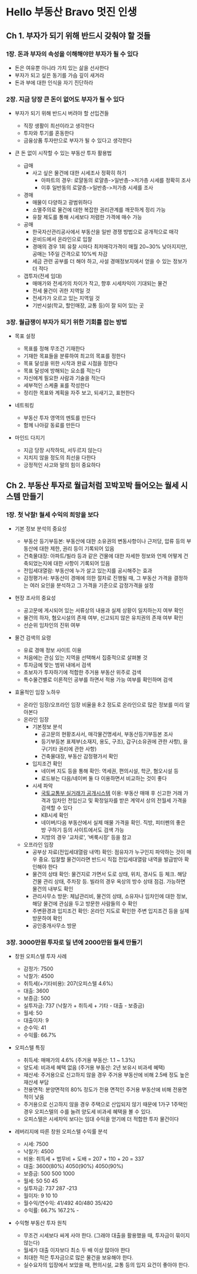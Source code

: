 # Hello 부동산 Bravo 멋진 인생


## Ch 1. 부자가 되기 위해 반드시 갖춰야 할 것들


### 1장. 돈과 부자의 속성을 이해해야만 부자가 될 수 있다

* 돈은 여유뿐 아니라 가치 있는 삶을 선사한다
* 부자가 되고 싶은 동기를 가슴 깊이 새겨라
* 돈과 부에 대한 인식을 자기 진단하라


### 2장. 지금 당장 큰 돈이 없어도 부자가 될 수 있다

* 부자가 되기 위해 반드시 버려야 할 선입견들
  * 직장 생활이 최선이라고 생각한다
  * 투자와 투기를 혼동한다
  * 금융상품 투자만으로 부자가 될 수 있다고 생각한다

* 큰 돈 없이 시작할 수 있는 부동산 투자 활용법
  * 급매
    * 사고 싶은 물건에 대한 시세조사 정확히 하기
      * 아파트의 경우: 로얄동의 로얄층->일반층->저가층 시세를 정확히 조사
      * 이후 일반동의 로얄층->일반층->저가층 시세를 조사
  * 경매
    * 매물이 다양하고 광범위하다
    * 소멸주의로 물건에 대한 복잡한 권리관계를 깨끗하게 정리 가능
    * 유찰 제도를 통해 시세보다 저렴한 가격에 매수 가능
  * 공매
    * 한국자산관리공사에서 부동산을 일반 경쟁 방법으로 공개적으로 매각
    * 온비드에서 온라인으로 입찰
    * 경매의 경우 1회 유찰 시마다 최저매각가격이 매월 20~30% 낮아지지만, 공매는 1주일 간격으로 10%씩 차감
    * 세금 관련 공부를 더 해야 하고, 사설 경매정보지에서 얻을 수 있는 정보가 더 적다
  * 갭투자(전세 임대)
    * 매매가와 전세가의 차이가 작고, 향후 시세차익이 기대되는 물건
    * 전세 물건이 귀한 지역일 것
    * 전세가가 오르고 있는 지역일 것
    * 기반시설(학교, 할인매장, 교통 등)이 잘 되어 있는 곳


### 3장. 월급쟁이 부자가 되기 위한 기회를 잡는 방법

* 목표 설정
  * 목표를 정해 무조건 기재한다
  * 기재한 목표들을 분류하여 최고의 목표를 정한다
  * 목표 달성을 위한 시작과 완료 시점을 정한다
  * 목표 달성에 방해되는 요소를 적는다
  * 자신에게 필요한 사람과 기술을 적는다
  * 세부적인 스케줄 표를 작성한다
  * 정리한 목표와 계획을 자주 보고, 되새기고, 표현한다

* 네트워킹
  * 부동산 투자 영역의 멘토를 만든다
  * 함께 나아갈 동료를 만든다

* 마인드 다지기
  * 지금 당장 시작하되, 서두르지 않는다
  * 지치지 않을 정도의 최선을 다한다
  * 긍정적인 사고와 말의 힘이 중요하다


## Ch 2. 부동산 투자로 월급처럼 꼬박꼬박 들어오는 월세 시스템 만들기

### 1장. 첫 낙찰! 월세 수익의 희망을 보다

* 기본 정보 분석의 중요성
  * 부동산 등기부등본: 부동산에 대한 소유권의 변동사항이나 근저당, 압류 등의 부동산에 대한 제한, 권리 등이 기록되어 있음
  * 건축물대장: 아파트/빌라 등과 같은 건물에 대한 자세한 정보와 언제 어떻게 건축되었는지에 대한 사항이 기록되어 있음
  * 전입세대열람: 부동산에 누가 살고 있는지를 공시해주는 효과
  * 감정평가서: 부동산이 경매에 의한 절차로 진행될 때, 그 부동산 가격을 결정하는 여러 요인을 분석하고 그 가격을 기준으로 감정가격을 설정

* 현장 조사의 중요성
  * 공고문에 게시되어 있는 서류상의 내용과 실제 상황이 일치하는지 여부 확인
  * 물건의 하자, 혐오시설의 존재 여부, 신고되지 않은 유치권의 존재 여부 확인
  * 선순위 임차인의 진위 여부

* 물건 검색의 요령
  * 유료 경매 정보 사이트 이용
  * 처음에는 관심 있는 지역을 선택해서 집중적으로 살펴볼 것
  * 투자금에 맞는 범위 내에서 검색
  * 초보자가 투자하기에 적합한 주거용 부동산 위주로 검색
  * 특수물건별로 이론적인 공부를 하면서 적용 가능 여부를 확인하며 검색

* 효율적인 임장 노하우
  * 온라인 임장/오프라인 임장 비율을 8:2 정도로 온라인으로 많은 정보를 미리 알아본다
  * 온라인 임장
    * 기본정보 분석
      * 공고문의 현황조사서, 매각물건명세서, 부동산등기부등본 조사
      * 등기부등본 표제부(소재지, 용도, 구조), 갑구(소유권에 관한 사항), 을구(기타 권리에 관한 사항)
      * 건축물대장, 부동산 감정평가서 확인
    * 입지조건 확인
      * 네이버 지도 등을 통해 확인: 역세권, 편의시설, 학군, 혐오시설 등
      * 로드뷰는 다음/네이버 둘 다 이용하면서 비교하는 것이 좋다
    * 시세 파악
      * [국토교통부 실거래가 공개시스템](http://rt.molit.go.kr) 이용: 부동산 매매 후 신고한 거래 가격과 임차인 전입신고 및 확정일자를 받은 계약서 상의 전월세 가격을 검색할 수 있다
      * KB시세 확인
      * 네이버/다음 부동산에서 실제 매물 가격을 확인. 직방, 피터펜의 좋은 방 구하기 등의 사이트에서도 검색 가능
      * 지방의 경우 '교차로', '벼룩시장' 등을 참고
  * 오프라인 임장
    * 공부상 자료(전입세대열람 내역) 확인: 점유자가 누구인지 파악하는 것이 매우 중요. 입찰할 물건이라면 반드시 직접 전입세대열람 내역을 발급받아 확인해야 한다
    * 물건의 상태 확인: 물건지로 가면서 도로 상태, 위치, 경사도 등 체크. 해당 건물 관리 상태, 주차장 등. 빌라의 경우 옥상의 방수 상태 점검. 가능하면 물건의 내부도 확인
    * 관리사무소 방문: 체납관리비, 물건의 상태, 소유자나 임차인에 대한 정보, 해당 물건에 관심을 두고 방문한 사람들의 수 확인
    * 주변환경과 입지조건 확인: 온라인 지도로 확인한 주변 입지조건 등을 실제 방문하여 확인
    * 공인중개사무소 방문

### 3장. 3000만원 투자로 일 년에 2000만원 월세 만들기

* 창원 오피스텔 투자 사례
  * 감정가: 7500
  * 낙찰가: 4500
  * 취득세(+기타비용): 207(오피스텔 4.6%)
  * 대출: 3600
  * 보증금: 500
  * 실투자금: 737 (낙찰가 + 취득세 + 기타 - 대출 - 보증금)
  * 월세: 50
  * 대출이자: 9
  * 순수익: 41
  * 수익률: 66.7%

* 오피스텔 특징
  * 취득세: 매매가의 4.6% (주거용 부동산: 1.1 ~ 1.3%)
  * 양도세: 비과세 혜택 없음 (주거용 부동산: 2년 보유시 비과세 혜택)
  * 재산세: 주거용으로 신고하지 않을 경우 주거용 부동산에 비해 2.5배 정도 높은 재산세 부담
  * 전용면적: 분양면적의 80% 정도가 전용 면적인 주거용 부동산에 비해 전용면적이 낮음
  * 주거용으로 신고하지 않을 경우 주택으로 산입되지 않기 때문에 1가구 1주택인 경우 오피스텔의 수를 늘려 양도세 비과세 혜택을 볼 수 있다.
  * 오피스텔은 시세차익 보다는 임대 수익을 얻기에 더 적합한 투자 물건이다

* 레버리지에 따른 창원 오피스텔 수익률 분석
  * 시세: 7500
  * 낙찰가: 4500
  * 비용: 취득세 + 법무비 + 도배 = 207 + 110 + 20 = 337
  * 대출:     3600(80%)   4050(90%)   4050(90%)
  * 보증금:      500          500         1000
  * 월세:        50           50           45
  * 실투자금:     737         287          -213
  * 월이자:        9           10          10
  * 월수익/연수익: 41/492     40/480        35/420
  * 수익률:      66.7%       167.2%        -

* 수익형 부동산 투자 원칙
  * 무조건 시세보다 싸게 사야 한다. (그래야 대출을 활용했을 때, 투자금이 묶이지 않는다)
  * 월세가 대출 이자보다 최소 두 배 이상 많아야 한다
  * 최대한 적은 투자금으로 많은 물건을 보유해야 한다.
  * 실수요자의 입장에서 보았을 때, 편의시설, 교통 등의 입지 요건이 좋아야 한다.
